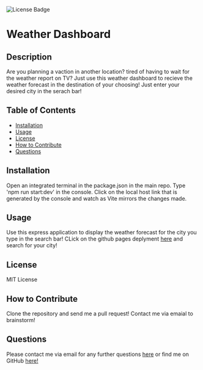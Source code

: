   
![License Badge](https://img.shields.io/badge/license-MIT-yellow.svg)

# Weather Dashboard 

## Description
Are you planning a vaction in another location? tired of having to wait for the weather report on TV? Just use this weather dashboard to recieve the weather forecast in the destination of your choosing! Just enter your desired city in the serach bar!
## Table of Contents 

- [Installation](#installation)
- [Usage](#usage)
- [License](#license)
- [How to Contribute](#how-to-contribute)
- [Questions](#questions)

## Installation
Open an integrated terminal in the package.json in the main repo. Type 'npm run start:dev' in the console. Click on the local host link that is generated by the console and watch as Vite mirrors the changes made. 
## Usage
Use this express application to display the weather forecast for the city you type in the search bar!  CLick on the  github  pages deplyment  [here](https://jmalon10.github.io/Weather-Dashboard/) and search for your  city!
## License
MIT License
## How to Contribute
Clone the repository and send me a pull request! Contact me via emaial to brainstorm!

## Questions
Please contact me via email for any further questions [here](mailto:jmaloney11277@gmail.com) or find me on GitHub [here!](https://github.com/jmalon10)

